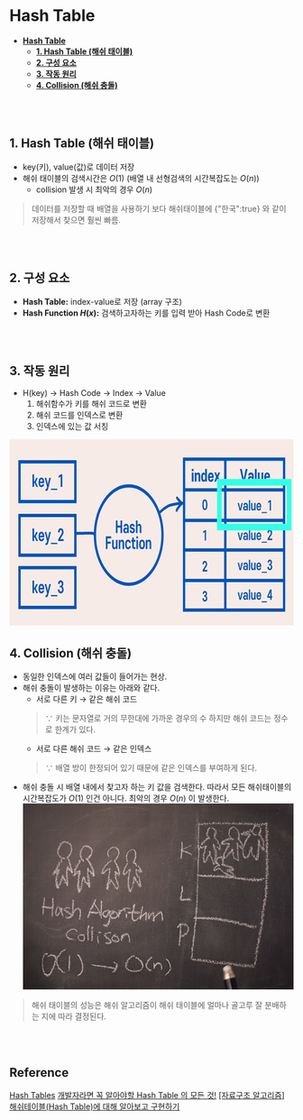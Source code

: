 # **Hash Table**

- [**Hash Table**](#hash-table)
  - [**1. Hash Table (해쉬 태이블)**](#1-hash-table-해쉬-태이블)
  - [**2. 구성 요소**](#2-구성-요소)
  - [**3. 작동 원리**](#3-작동-원리)
  - [**4. Collision (해쉬 충돌)**](#4-collision-해쉬-충돌)

<br /><br />

## **1. Hash Table (해쉬 태이블)**
- key(키), value(값)로 데이터 저장 
- 해쉬 태이블의 검색시간은 $O(1)$ (배열 내 선형검색의 시간복잡도는 $O(n)$)
  - collision 발생 시 최악의 경우 $O(n)$ 

>데이터를 저장할 때 배열을 사용하기 보다 해쉬태이블에 {"한국":true} 와 같이 저장해서 찾으면 훨씬 빠름.

<br /><br />

## **2. 구성 요소**
- **Hash Table:** index-value로 저장 (array 구조)
- **Hash Function $H(x)$:** 검색하고자하는 키를 입력 받아 Hash Code로 변환 
  
<br /><br />

## **3. 작동 원리**
- H(key) $\rightarrow$ Hash Code $\rightarrow$ Index $\rightarrow$ Value
  1. 해쉬함수가 키를 해쉬 코드로 변환
  2. 해쉬 코드를 인덱스로 변환
  3. 인덱스에 있는 값 서칭

<img src="..\image\algorithm\hash-table\hash-table.png" width="600" height="330">

<br />

## **4. Collision (해쉬 충돌)**
- 동일한 인덱스에 여러 값들이 들어가는 현상.
- 해쉬 충돌이 발생하는 이유는 아래와 같다.
  - 서로 다른 키 $\rightarrow$ 같은 해쉬 코드 
  >$\because$ 키는 문자열로 거의 무한대에 가까운 경우의 수 하지만 해쉬 코드는 정수로 한계가 있다.
  - 서로 다른 해쉬 코드 $\rightarrow$ 같은 인덱스
  >$\because$ 배열 방이 한정되어 있기 때문에 같은 인덱스를 부여하게 된다.
- 해쉬 충돌 시 배열 내에서 찾고자 하는 키 값을 검색한다. 따라서 모든 해쉬태이블의 시간복잡도가 $O(1)$ 인건 아니다. 최악의 경우 $O(n)$ 이 발생한다.
  <img src="..\image\algorithm\hash-table\collision.png" width="600" height="330">

>해쉬 태이블의 성능은 해쉬 알고리즘이 해쉬 태이블에 얼마나 골고루 잘 분배하는 지에 따라 결정된다.



<br /><br />

## **Reference**<!-- omit in toc -->
[Hash Tables](https://www.codecademy.com/resources/docs/javascript/hashtables)
[개발자라면 꼭 알아야할 Hash Table 의 모든 것!](https://www.youtube.com/watch?v=HraOg7W3VAM&list=PL7jH19IHhOLMdHvl3KBfFI70r9P0lkJwL&index=6)
[[자료구조 알고리즘] 해쉬테이블(Hash Table)에 대해 알아보고 구현하기](https://www.youtube.com/watch?v=Vi0hauJemxA)